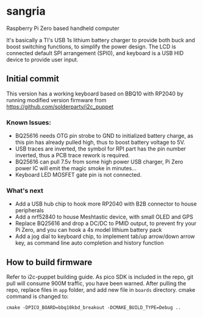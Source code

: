 # sangria
Raspberry Pi Zero based handheld computer

It's basically a TI's USB 1s lithium battery charger to provide both buck and boost switching functions, to simplify the power design. The LCD is connected default SPI arrangement (SPI0), and keyboard is a USB HID device to provide user input.

## Initial commit
This version has a working keyboard based on BBQ10 with RP2040 by running modified version firmware from https://github.com/solderparty/i2c_puppet

### Known Issues:
- BQ25616 needs OTG pin strobe to GND to initialized battery charge, as this pin has already pulled high, thus to boost battery voltage to 5V.
- USB traces are inverted, the symbol for RPI part has the pin number inverted, thus a PCB trace rework is required.
- BQ25616 can pull 7.5v from some high power USB charger, Pi Zero power IC will emit the magic smoke in minutes...
- Keyboard LED MOSFET gate pin is not connected.

### What's next
- Add a USB hub chip to hook more RP2040 with B2B connector to house peripherals
- Add a nrf52840 to house Meshtastic device, with small OLED and GPS
- Replace BQ25616 and drop a DC/DC to PMID output, to prevent fry your Pi Zero, and you can hook a 4s model lithium battery pack
- Add a jog dial to keyboard chip, to implement tab/up arrow/down arrow key, as command line auto completion and history function

## How to build firmware
Refer to i2c-puppet building guide. As pico SDK is included in the repo, git pull will consume 900M traffic, you have been warned. After pulling the repo, replace files in `app` folder, and add new file in `boards` directory. cmake command is changed to:

`cmake -DPICO_BOARD=bbq10kbd_breakout -DCMAKE_BUILD_TYPE=Debug ..`

